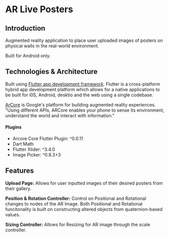 # AR Live Posters

## Introduction
Augmented reality application to place user uploaded images of posters on physical walls in
the real-world environment.

Built for Android only. 

## Technologies & Architecture

Built using [Flutter app development framework](https://flutter.dev/). Flutter is a cross-platform hybrid app development platform which allows for a native applications to be built for i0S, Android, desktio and the web using a single codebase. 

[ArCore](https://developers.google.com/ar/develop) is Google's platform for building augmented reality experiences. "Using different APIs, ARCore enables your phone to sense its environment, understand the world and interact with information."

#### Plugins
* Arcore Core Flutter Plugin: ^0.0.11
* Dart Math
* Flutter Xlider: ^3.4.0
* Image Picker: ^0.8.3+3

## Features
**Upload Page:** Allows for user inputted images of their desired posters from their gallery. 

**Position & Rotation Controller:** Control on Positional and Rotational changes to nodes of the AR Image. Both Positional and Rotational funcitonality is built on constructing altered objects from quaternion-based values.

**Sizing Controller:** Allows for Resizing for AR image through the scale controller. 

